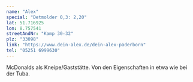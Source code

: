 ```yaml
---
name: "Alex"
special: "Detmolder 0,3: 2,20"
lat: 51.716925
lon: 8.757541
streetAndNr: "Kamp 30-32"
plz: "33098"
link: "https://www.dein-alex.de/dein-alex-paderborn"
tel: "05251 6999630"
---
```

McDonalds als Kneipe/Gaststätte. Von den Eigenschaften in etwa wie bei der Tuba.
